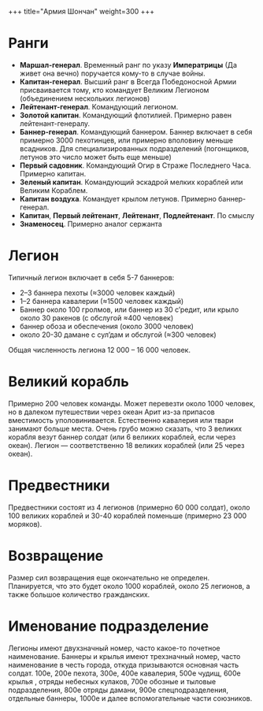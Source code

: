 +++
title="Армия Шончан"
weight=300
+++

Ранги
===
- **Маршал-генерал**. Временный ранг по указу **Императрицы** (Да живет она вечно) поручается кому-то в случае войны.
- **Капитан-генерал**. Высший ранг в Всегда Победоносной Армии присваивается тому, кто командует Великим Легионом (объединением нескольких легионов)
- **Лейтенант-генерал**. Командующий легионом.
- **Золотой капитан**. Командующий флотилией. Примерно равен лейтенант-генералу.
- **Баннер-генерал**. Командующий баннером. Баннер включает в себя примерно 3000 пехотинцев, или примерно вполовину меньше всадников. Для специализированных подразделений (погонщиков, летунов это число может быть еще меньше)
- **Первый садовник**. Командующий Огир в Страже Последнего Часа. Примерно капитан.
- **Зеленый капитан**. Командующий эскадрой мелких кораблей или Великим Кораблем. 
- **Капитан воздуха**. Командует крылом летунов. Примерно баннер-генерал.
- **Капитан**, **Первый лейтенант**, **Лейтенант**, **Подлейтенант**. По смыслу
- **Знаменосец**. Примерно аналог сержанта

Легион
===

Типичный легион включает в себя 5-7 баннеров:
- 2–3 баннера пехоты (≈3000 человек каждый)
- 1–2 баннера кавалерии (≈1500 человек каждый)
- Баннер около 100 гролмов, или баннер из 30 с’редит, или крыло около 30 ракенов (с обслугой ≈400 человек)
- баннер обоза и обеспечения (около 3000 человек)
- около 20-30 дамане с сул’дам и обслугой (≈300 человек)

Общая численность легиона 12 000 – 16 000 человек. 

Великий корабль 
===
Примерно 200 человек команды. Может перевезти около 1000 человек, но в далеком путешествии через океан Арит из-за припасов вместимость уполовинивается. Естественно кавалерия или твари занимают больше места. Очень грубо можно сказать, что 3 великих корабля везут баннер солдат (или 6 великих кораблей, если через океан). Легион — соответственно 18 великих кораблей (или 25 через океан).

Предвестники
===
Предвестники состоят из 4 легионов (примерно 60 000 солдат), около 100 великих кораблей и 30-40 кораблей поменьше (примерно 23 000 моряков). 

Возвращение
===
Размер сил возвращения еще окончательно не определен. Планируется, что это будет около 1000 кораблей, около 25 легионов, а также большое количество гражданских.

Именование подразделение
===

Легионы имеют двухзначный номер, часто какое-то почетное наименование. Баннеры и крылья имеют трехзначный номер, часто наименование в честь города, откуда призываются основная часть солдат. 100е, 200е пехота, 300е, 400е кавалерия, 500е чудищ, 600е крылья , отряды небесных кулаков, 700е обозные и тыловые подразделения, 800е отряды дамани, 900е спецподразделения, отдельные баннеры, 1000е и далее вспомогательные части союзников.